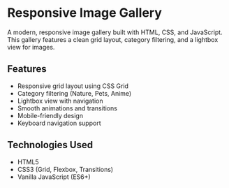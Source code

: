 # Responsive Image Gallery

A modern, responsive image gallery built with HTML, CSS, and JavaScript. This gallery features a clean grid layout, category filtering, and a lightbox view for images.

## Features

- Responsive grid layout using CSS Grid
- Category filtering (Nature, Pets, Anime)
- Lightbox view with navigation
- Smooth animations and transitions
- Mobile-friendly design
- Keyboard navigation support

## Technologies Used

- HTML5
- CSS3 (Grid, Flexbox, Transitions)
- Vanilla JavaScript (ES6+)



